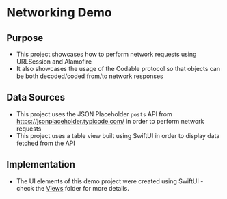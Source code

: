 #  Networking Demo

## Purpose

- This project showcases how to perform network requests using URLSession and Alamofire
- It also showcases the usage of the Codable protocol so that objects can be both decoded/coded from/to network responses

## Data Sources

- This project uses the JSON Placeholder `posts` API from https://jsonplaceholder.typicode.com/ in order to perform network requests
- This project uses a table view built using SwiftUI in order to display data fetched from the API

## Implementation 

- The UI elements of this demo project were created using SwiftUI - check the [Views](./NetworkingDemo/Views/) folder for more details.